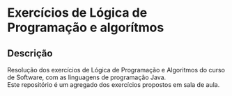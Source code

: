 # Exercícios de Lógica de Programação e algorítmos

## Descrição
Resolução dos exercícios de Lógica de Programação e Algoritmos do curso de Software, com as linguagens de programação Java.  
Este repositório é um agregado dos exercícios propostos em sala de aula.
